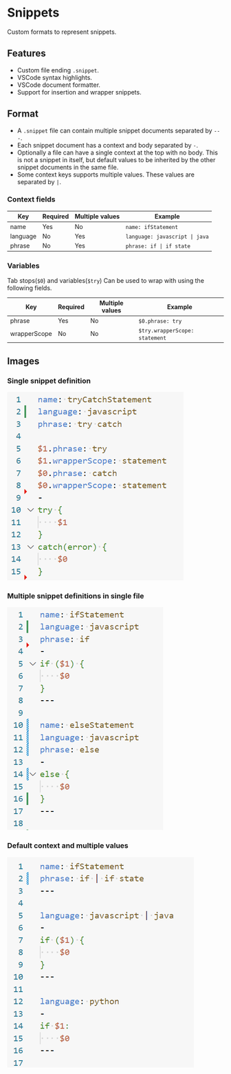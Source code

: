 # Snippets

Custom formats to represent snippets.

## Features

-   Custom file ending `.snippet`.
-   VSCode syntax highlights.
-   VSCode document formatter.
-   Support for insertion and wrapper snippets.

## Format

-   A `.snippet` file can contain multiple snippet documents separated by `---`.
-   Each snippet document has a context and body separated by `-`.
-   Optionally a file can have a single context at the top with no body. This is not a snippet in itself, but default values to be inherited by the other snippet documents in the same file.
-   Some context keys supports multiple values. These values are separated by `|`.

### Context fields

| Key      | Required | Multiple values | Example                        |
| -------- | -------- | --------------- | ------------------------------ |
| name     | Yes      | No              | `name: ifStatement`            |
| language | No       | Yes             | `language: javascript \| java` |
| phrase   | No       | Yes             | `phrase: if \| if state`       |

### Variables

Tab stops(`$0`) and variables(`$try`) Can be used to wrap with using the following fields.

| Key          | Required | Multiple values | Example                        |
| ------------ | -------- | --------------- | ------------------------------ |
| phrase       | Yes      | No              | `$0.phrase: try`               |
| wrapperScope | No       | No              | `$try.wrapperScope: statement` |

## Images

### Single snippet definition

![snippets1](./images/snippets1.png)

### Multiple snippet definitions in single file

![snippets2](./images/snippets2.png)

### Default context and multiple values

![snippets3](./images/snippets3.png)
